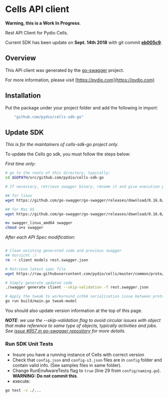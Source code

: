 # Cells API client

**Warning, this is a Work In Progress**.

Rest API Client for Pydio Cells.

Current SDK has been update on **Sept. 14th 2018** with git commit **[eb005c9](https://github.com/pydio/cells/commit/eb005c908edd5040f5783b4c85332f75593357d3)**.

## Overview

This API client was generated by the [go-swagger](https://github.com/go-swagger/go-swagger) project.

For more information, please visit [https://pydio.com](https://pydio.com)

## Installation

Put the package under your project folder and add the following in import:

```go
    "github.com/pydio/cells-sdk-go"
```

## Update SDK

_This is for the maintainers of cells-sdk-go project only._

To update the Cells go sdk, you must follow the steps below:

_First time only_:

```sh
# go to the roots of this directory, typically:
cd $GOPATH/src/github.com/pydio/cells-sdk-go

# If necessary, retrieve swagger binary, rename it and give execution permission

## for linux
wget https://github.com/go-swagger/go-swagger/releases/download/0.16.0/swagger_linux_amd64

## for Mac OS
wget https://github.com/go-swagger/go-swagger/releases/download/0.16.0/swagger_darwin_amd64

mv swagger_linux_amd64 swagger
chmod u+x swagger
```

_After each API Spec modification_:

```sh

# Clean existing generated code and previous swagger
## Vorsicht :)
rm -r client models rest.swagger.json

# Retrieve latest spec file
wget https://raw.githubusercontent.com/pydio/cells/master/common/proto/rest/rest.swagger.json

# Simply generate updated code
./swagger generate client --skip-validation -f rest.swagger.json
```

```sh
# Apply the tweak to workaround int64 serialisation issue between protobuf and swagger
go run build/main.go tweak-model
```

You should also update version information at the top of this page.

_**NOTE**: we use the --skip-validation flag to avoid circular issues with object that make reference to same type of objects, typically activities and jobs. See [issue #957 in go-swagger repository](https://github.com/go-swagger/go-swagger/issues/957) for more details._

### Run SDK Unit Tests

- Insure you have a running instance of Cells with correct version
- Check that `config.json` and `config-s3.json` files are in `config` folder and contain valid info. (See samples files in same folder).
- Change RunEnvAwareTests flag to `true` (line 29 from `config/naming.go`). **WARNING: Do not commit this**.
- execute:

```sh
go test -v ./...
```